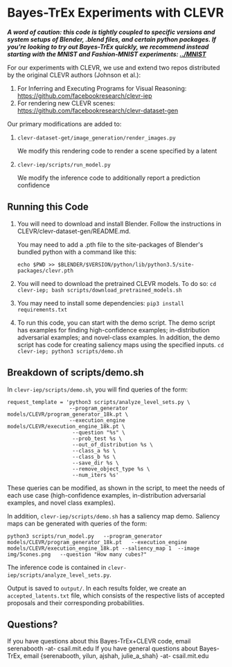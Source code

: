 # Bayes-TrEx Experiments with CLEVR

***A word of caution: this code is tightly coupled to specific versions and system setups of Blender, .blend files, 
and certain python packages. If you're looking to try out Bayes-TrEx quickly, 
we recommend instead starting with the MNIST and Fashion-MNIST experiments: [../MNIST](../MNIST)***

For our experiments with CLEVR, we use and extend two repos distributed by the original CLEVR authors (Johnson et al.):

1. For Inferring and Executing Programs for Visual Reasoning:  https://github.com/facebookresearch/clevr-iep
2. For rendering new CLEVR scenes:  https://github.com/facebookresearch/clevr-dataset-gen

Our primary modifications are added to:
1. `clevr-dataset-get/image_generation/render_images.py`

    We modify this rendering code to render a scene specified by a latent

2. `clevr-iep/scripts/run_model.py`

    We modify the inference code to additionally report a prediction confidence

## Running this Code

1. You will need to download and install Blender. Follow the instructions 
   in CLEVR/clevr-dataset-gen/README.md.
   
   You may need to add a .pth file to the site-packages of Blender's
   bundled python with a command like this:

   `echo $PWD >> $BLENDER/$VERSION/python/lib/python3.5/site-packages/clevr.pth
   `

2. You will need to download the pretrained CLEVR models. To do so:
   `cd clevr-iep;
    bash scripts/download_pretrained_models.sh
    `

3. You may need to install some dependencies:
   `pip3 install requirements.txt
   `

4. To run this code, you can start with the demo script.
   The demo script has examples for finding high-confidence examples;
   in-distribution adversarial examples; and novel-class examples.
   In addition, the demo script has code for creating saliency maps using the specified inputs.
   `cd clevr-iep; python3 scripts/demo.sh
   `


## Breakdown of scripts/demo.sh

In `clevr-iep/scripts/demo.sh`, you will find queries of the form:

```
request_template = 'python3 scripts/analyze_level_sets.py \
                    --program_generator models/CLEVR/program_generator_18k.pt \
                    --execution_engine models/CLEVR/execution_engine_18k.pt \
                     --question "%s" \
                     --prob_test %s \
                     --out_of_distribution %s \
                     --class_a %s \
                     --class_b %s \
                     --save_dir %s \
                     --remove_object_type %s \
                     --num_iters %s'
```

These queries can be modified, as shown in the script, to meet the needs of each
use case (high-confidence examples, in-distribution adversarial examples, and novel
class examples).

In addition, `clevr-iep/scripts/demo.sh` has a saliency map demo. Saliency maps can be
generated with queries of the form:
```
python3 scripts/run_model.py   --program_generator models/CLEVR/program_generator_18k.pt   --execution_engine models/CLEVR/execution_engine_18k.pt --saliency_map 1  --image img/5cones.png   --question "How many cubes?"
```

The inference code is contained in `clevr-iep/scripts/analyze_level_sets.py`.

Output is saved to `output/`. In each results folder, we create an `accepted_latents.txt` file, which consists of the respective lists of accepted proposals and their corresponding probabilities.

## Questions?

If you have questions about this Bayes-TrEx+CLEVR code, email serenabooth -at- csail.mit.edu 
If you have general questions about Bayes-TrEx, email {serenabooth, yilun, ajshah, julie_a_shah} -at- csail.mit.edu
